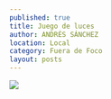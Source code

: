 ```yaml
---
published: true
title: Juego de luces
author: ANDRÉS SÁNCHEZ
location: Local
category: Fuera de Foco
layout: posts
---
```


![](http://i.imgur.com/SUku4A0m.jpg)
